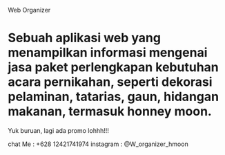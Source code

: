 Web Organizer

# Sebuah aplikasi web yang menampilkan informasi mengenai jasa paket perlengkapan kebutuhan acara pernikahan, seperti dekorasi pelaminan, tatarias, gaun, hidangan makanan, termasuk honney moon.

Yuk buruan, lagi ada promo lohhh!!!

chat Me     : +628 12421741974
instagram   : @W_organizer_hmoon
